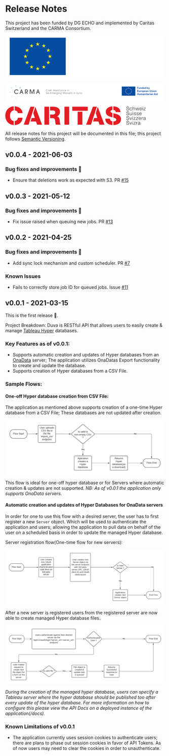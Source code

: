 # Release Notes

This project has been funded by DG ECHO and implemented by Caritas Switzerland and the CARMA Consortium.


![DG ECHO](./docs/logos/EN-Funded-by-EU-NEG.png)

![CARMA Logo](./docs/logos/CARMA-logo.png)

![Caritas Switzerland Logo](./docs/logos/Caritas_5_100_100_0.png)


All release notes for this project will be documented in this file; this project follows [Semantic Versioning](https://semver.org/).

## v0.0.4 - 2021-06-03

### Bug fixes and improvements :bug:

- Ensure that deletions work as expected with S3. PR [#15](https://github.com/onaio/pull/15)

## v0.0.3 - 2021-05-12

### Bug fixes and improvements :bug:

- Fix issue raised when queuing new jobs. PR [#13](https://github.com/onaio/duva/pull/13)

## v0.0.2 - 2021-04-25

### Bug fixes and improvements :bug:

- Add sync lock mechanism and custom scheduler. PR [#7](https://github.com/onaio/duva/pull/7)

### Known Issues

- Fails to correctly store job ID for queued jobs. Issue [#11](https://github.com/onaio/duva/issues/11)

## v0.0.1 - 2021-03-15

This is the first release :confetti_ball:.

Project Breakdown: Duva is RESTful API that allows users to easily create & manage [Tableau Hyper](https://www.tableau.com/products/new-features/hyper) databases.

### Key Features as of v0.0.1:

- Supports automatic creation and updates of Hyper databases from an [OnaData](https://github.com/onaio/onadata) server; The application utilizes OnaDatas Export functionality to create and update the database.
- Supports creation of Hyper databases from a CSV File.

### Sample Flows:

#### One-off Hyper database creation from CSV File:

The application as mentioned above supports creation of a one-time Hyper database from a CSV File; These databases are not updated after creation.

![one-off hyper database creation](./docs/flow-diagrams/one-off-hyper-database-flow.png)

This flow is ideal for one-off hyper database or for Servers where automatic creation & updates are not supported. *NB: As of v0.0.1 the application only supports OnaData servers.*

#### Automatic creation and updates of Hyper Databases for OnaData servers

In order for one to use this flow with a desired server, the user has to first register a new `Server` object. Which will be used to authenticate the application and users; allowing the application to pull data on behalf of the user on a scheduled basis in order to update the managed Hyper database.

Server registration flow(One-time flow for new servers):

![server registration flow](./docs/flow-diagrams/server-registration-flow.png)

After a new server is registered users from the registered server are now able to create
managed Hyper database files.

![managed hyper datase flow](./docs/flow-diagrams/managed-hyper-database-flow.png)

*During the creation of the managed hyper database, users can specify a Tableau server where the hyper database should be published too after every update of the hyper database. For more information on how to configure this please view the API Docs on a deployed instance of the application(/docs).*

### Known Limitations of v0.0.1

- The application currently uses session cookies to authenticate users; there are plans to phase out session cookies in favor of API Tokens. As of now users may need to clear the cookies in order to unauthenticate.